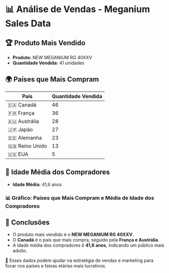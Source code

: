 # 📊 Análise de Vendas - Meganium Sales Data

## 🏆 Produto Mais Vendido
- **Produto:** NEW MEGANIUM RG 40XXV
- **Quantidade Vendida:** 41 unidades

## 🌍 Países que Mais Compram
| País       | Quantidade Vendida |
|------------|-------------------|
| 🇨🇦 Canadá  | 46                |
| 🇫🇷 França  | 36                |
| 🇦🇺 Austrália | 28                |
| 🇯🇵 Japão   | 27                |
| 🇩🇪 Alemanha | 23                |
| 🇬🇧 Reino Unido | 13                |
| 🇺🇸 EUA     | 5                 |

## 📅 Idade Média dos Compradores
- **Idade Média:** 41,6 anos

### 📊 Gráfico: Países que Mais Compram e Média de Idade dos Compradores


## 📌 Conclusões
- O produto mais vendido é o **NEW MEGANIUM RG 40XXV**.
- O **Canadá** é o país que mais compra, seguido pela **França e Austrália**.
- A idade média dos compradores é **41,6 anos**, indicando um público mais adulto.

📌 Esses dados podem ajudar na estratégia de vendas e marketing para focar nos países e faixas etárias mais lucrativos.

